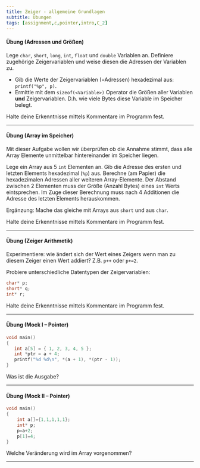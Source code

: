 ```yaml
---
title: Zeiger - allgemeine Grundlagen 
subtitle: Übungen
tags: [assignment,c,pointer,intro,C_2]
---
```


#### Übung (Adressen und Größen)

Lege `char`, `short`, `long`, `int`, `float` und `double` Variablen an. Definiere zugehörige Zeigervariablen und weise diesen die Adressen der Variablen zu. 

-  Gib die Werte der Zeigervariablen (=Adressen) hexadezimal aus: `printf("%p", p)`. 
- Ermittle mit dem `sizeof(<Variable>)` Operator die Größen aller Variablen **und** Zeigervariablen. D.h. wie viele Bytes diese Variable im Speicher belegt.

Halte deine Erkenntnisse mittels Kommentare im Programm fest.

---

#### Übung (Array im Speicher)

Mit dieser Aufgabe wollen wir überprüfen ob die Annahme stimmt, dass alle Array Elemente unmittelbar hintereinander im Speicher liegen.

Lege ein Array aus 5 `int` Elementen an. Gib die Adresse des ersten und letzten Elements hexadezimal (`%p`) aus. Berechne (am Papier) die hexadezimalen Adressen aller weiteren Array-Elemente. Der Abstand zwischen 2 Elementen muss der Größe (Anzahl Bytes) eines `int` Werts eintsprechen. Im Zuge dieser Berechnung muss nach 4 Additionen die Adresse des letzten Elements herauskommen.

Ergänzung: Mache das gleiche mit Arrays aus `short` und aus `char`.

Halte deine Erkenntnisse mittels Kommentare im Programm fest.

---

#### Übung (Zeiger Arithmetik)

Experimentiere: wie ändert sich der Wert eines Zeigers wenn man zu diesem Zeiger einen Wert addiert? Z.B. `p++` oder `p+=2`.

Probiere unterschiedliche Datentypen der Zeigervariablen:

```c++
char* p;
short* q;
int* r;
```

Halte deine Erkenntnisse mittels Kommentare im Programm fest.

---


#### Übung (Mock I – Pointer)

```c
void main()
{
   int a[5] = { 1, 2, 3, 4, 5 };
   int *ptr = a + 4;
   printf("%d %d\n", *(a + 1), *(ptr - 1));
}
```
Was ist die Ausgabe?

---

#### Übung (Mock II – Pointer)

```c
void main()
{
	int a[]={1,1,1,1,1};
	int* p;
	p=a+2;
	p[1]=4;
}
```
Welche Veränderung wird im Array vorgenommen?

---





